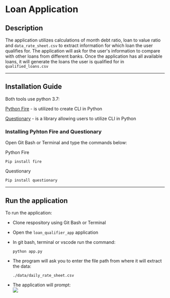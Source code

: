 # Loan Application

## Description
The application utilizes calculations of month debt ratio, loan to value ratio and `data_rate_sheet.csv` to extract information for which loan the user qualifies for. The application will ask for the user's information to compare with other loans from different banks. Once the application has all available loans, it will generate the loans the user is qualified for in `qualified_loans.csv`


---


## Installation Guide
Both tools use python 3.7:  

[Python Fire](https://github.com/google/python-fire) - is utilized to create CLI in Python  

[Questionary](https://pypi.org/project/questionary/) - is a library allowing users to utilize CLI in Python  

### Installing Pyhton Fire and Questionary  
Open Git Bash or Terminal and type the commands below:  

Python Fire  

```Pip install fire```
  
Questionary  

```Pip install questionary```

---
## Run the application

To run the application:

- Clone respository using Git Bash or Terminal  
- Open the `loan_qualifier_app` application
- In git bash, terminal or vscode run the command:
   
   ```python app.py```

- The program will ask you to enter the file path from where it will extract the data:  

  ```./data/daily_rate_sheet.csv```  
  
- The application will prompt:  
  ![](https://github.com/Amora987/Challenge-2/blob/main/loan_qualifier_app/pictures/enter_user_info.PNG)

